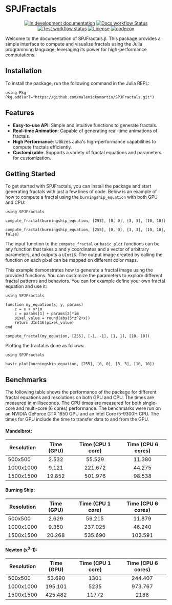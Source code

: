 # SPJFractals
<div align="center">

[![In development documentation](https://img.shields.io/badge/docs-dev-blue.svg)](https://malenickymartin.github.io/SPJFractals.jl/dev)
[![Docs workflow Status](https://github.com/malenickymartin/SPJFractals.jl/actions/workflows/Docs.yml/badge.svg?branch=main)](https://github.com/malenickymartin/SPJFractals.jl/actions/workflows/Docs.yml?query=branch%3Amain)
[![Test workflow status](https://github.com/malenickymartin/SPJFractals.jl/actions/workflows/CI.yml/badge.svg?branch=main)](https://github.com/malenickymartin/SPJFractals.jl/actions/workflows/CI.yml?query=branch%3Amain)
[![License](https://img.shields.io/badge/License-MIT-blue.svg)](https://github.com/malenickymartin/SPJFractals.jl/blob/master/LICENSE)
[![codecov](https://codecov.io/gh/malenickymartin/SPJFractals.jl/graph/badge.svg?token=GHSAKYW2KY)](https://codecov.io/gh/malenickymartin/SPJFractals.jl)

</div>

Welcome to the documentation of SPJFractals.jl. This package provides a simple interface to compute and visualize fractals using the Julia programming language, 
leveraging its power for high-performance computations.

## Installation

To install the package, run the following command in the Julia REPL:

```
using Pkg
Pkg.add(url="https://github.com/malenickymartin/SPJFractals.git")
```

## Features

- **Easy-to-use API**: Simple and intuitive functions to generate fractals.
- **Real-time Animation**: Capable of generating real-time animations of fractals.
- **High Performance**: Utilizes Julia's high-performance capabilities to compute fractals efficiently.
- **Customizable**: Supports a variety of fractal equations and parameters for customization.

## Getting Started

To get started with SPJFractals, you can install the package and start generating fractals with just a few lines of code. Below is an example of how to compute a fractal using the `burningship_equation` with both GPU and CPU:

```@example
using SPJFractals

compute_fractal(burningship_equation, [255], [0, 0], [3, 3], [10, 10])

compute_fractal(burningship_equation, [255], [0, 0], [3, 3], [10, 10], false)
```

The input function to the `compute_fractal` or `basic_plot` functions can be any function that takes x and y coordinates and a vector of arbitrary parameters, and outputs a `UInt16`. The output image created by calling the function on each pixel can be mapped on different color maps.

This example demonstrates how to generate a fractal image using the provided functions. You can customize the parameters to explore different fractal patterns and behaviors.
You can for example define your own fractal equation and use it:

```@example
using SPJFractals

function my_equation(x, y, params)
    z = x + y*im
    c = params[1] + params[2]*im
    pixel_value = round(abs(5*z^2+x))
    return UInt16(pixel_value)
end

compute_fractal(my_equation, [255], [-1, -1], [1, 1], [10, 10])
```

Plotting the fractal is done as follows:

```@example
using SPJFractals

basic_plot(burningship_equation, [255], [0, 0], [3, 3], [10, 10])
```

## Benchmarks

The following table shows the performance of the package for different fractal equations and resolutions on both GPU and CPU. The times are measured in milliseconds. The CPU times are measured for both single-core and multi-core (6 cores) performance. The benchmarks were run on an NVIDIA GeForce GTX 1650 GPU and an Intel Core i5-9300H CPU. The times for GPU include the time to transfer data to and from the GPU.

#### Mandelbrot:
| Resolution | Time (GPU) | Time (CPU 1 core) | Time (CPU 6 cores) |
|------------|:----------:|:-----------------:|:------------------:|
| 500x500    |  2.532     |     55.529        |      11.380        |
| 1000x1000  |  9.121     |     221.672       |      44.275        |
| 1500x1500  |  19.852    |     501.976       |      98.538        |

#### Burning Ship:
| Resolution | Time (GPU) | Time (CPU 1 core) | Time (CPU 6 cores) |
|------------|:----------:|:-----------------:|:------------------:|
| 500x500    |  2.629     |     59.215        |     11.879         |
| 1000x1000  |  9.350     |     237.025       |     46.240         |
| 1500x1500  |  20.268    |     535.690       |     102.591        |

#### Newton (x<sup>3</sup>-1):
| Resolution | Time (GPU) | Time (CPU 1 core) | Time (CPU 6 cores) |
|------------|:----------:|:-----------------:|:------------------:|
| 500x500    |  53.690    |     1301          |        244.407     |
| 1000x1000  |  195.101   |     5235          |        973.767     |
| 1500x1500  |  425.482   |     11772         |        2188        |
